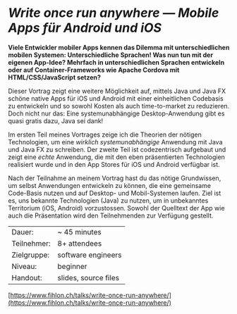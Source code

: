 *Write once run anywhere — Mobile Apps für Android und iOS*
===========================================================

**Viele Entwickler mobiler Apps kennen das Dilemma mit unterschiedlichen mobilen Systemen: Unterschiedliche Sprachen! Was nun tun mit der eigenen App-Idee? Mehrfach in unterschiedlichen Sprachen entwickeln oder auf Container-Frameworks wie Apache Cordova mit HTML/CSS/JavaScript setzen?**

Dieser Vortrag zeigt eine weitere Möglichkeit auf, mittels Java und Java FX schöne native Apps für iOS und Android mit einer einheitlichen Codebasis zu entwickeln und so sowohl Kosten als auch time-to-market zu reduzieren. Doch nicht nur das: Eine systemunabhängige Desktop-Anwendung gibt es quasi gratis dazu, Java sei dank!

Im ersten Teil meines Vortrages zeige ich die Theorien der nötigen Technologien, um eine *wirklich systemunabhängige* Anwendung mit Java und Java FX zu schreiben. Der zweite Teil ist codezentrisch aufgebaut und zeigt eine *echte* Anwendung, die mit den eben präsentierten Technologien realisiert wurde und in den App Stores für iOS und Android verfügbar ist.

Nach der Teilnahme an meinem Vortrag hast du das nötige Grundwissen, um selbst Anwendungen entwickeln zu können, die eine gemeinsame Code-Basis nutzen und auf Desktop- und Mobil-Systemen laufen. Ziel ist es, uns bekannte Technologien (Java) zu nutzen, um in unbekanntes Territorium (iOS, Android) vorzustossen. Sowohl der Quelltext der App wie auch die Präsentation wird den Teilnehmenden zur Verfügung gestellt.

|             |                      |
| ----------- | -------------------- |
| Dauer:      | ~ 45 minutes         |
| Teilnehmer: | 8+ attendees         |
| Zielgruppe: | software engineers   |
| Niveau:     | beginner             |
| Handout:    | slides, source files |

[https://www.fihlon.ch/talks/write-once-run-anywhere/](https://www.fihlon.ch/talks/write-once-run-anywhere/)